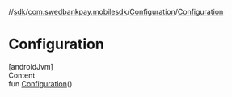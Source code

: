 //[sdk](../../../index.md)/[com.swedbankpay.mobilesdk](../index.md)/[Configuration](index.md)/[Configuration](-configuration.md)



# Configuration  
[androidJvm]  
Content  
fun [Configuration](-configuration.md)()  



